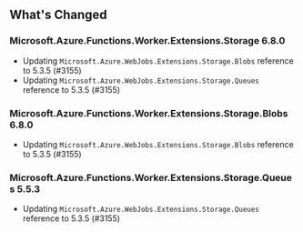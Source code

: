 ## What's Changed

<!-- Please add your release notes in the following format:
- My change description (#PR/#issue)
-->

### Microsoft.Azure.Functions.Worker.Extensions.Storage 6.8.0

- Updating `Microsoft.Azure.WebJobs.Extensions.Storage.Blobs` reference to 5.3.5 (#3155)
- Updating `Microsoft.Azure.WebJobs.Extensions.Storage.Queues` reference to 5.3.5 (#3155)

### Microsoft.Azure.Functions.Worker.Extensions.Storage.Blobs 6.8.0

- Updating `Microsoft.Azure.WebJobs.Extensions.Storage.Blobs` reference to 5.3.5 (#3155)

### Microsoft.Azure.Functions.Worker.Extensions.Storage.Queues 5.5.3

- Updating `Microsoft.Azure.WebJobs.Extensions.Storage.Queues` reference to 5.3.5 (#3155)
